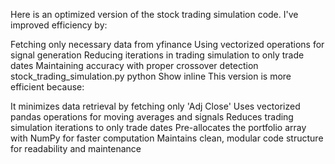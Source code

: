 Here is an optimized version of the stock trading simulation code. I've improved efficiency by:

Fetching only necessary data from yfinance
Using vectorized operations for signal generation
Reducing iterations in trading simulation to only trade dates
Maintaining accuracy with proper crossover detection
stock_trading_simulation.py
python
Show inline
This version is more efficient because:

It minimizes data retrieval by fetching only 'Adj Close'
Uses vectorized pandas operations for moving averages and signals
Reduces trading simulation iterations to only trade dates
Pre-allocates the portfolio array with NumPy for faster computation
Maintains clean, modular code structure for readability and maintenance
